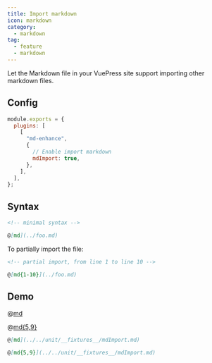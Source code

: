 ```yaml
---
title: Import markdown
icon: markdown
category:
  - markdown
tag:
  - feature
  - markdown
---
```


Let the Markdown file in your VuePress site support importing other markdown files.

<!-- more -->

## Config

```js {7}
module.exports = {
  plugins: [
    [
      "md-enhance",
      {
        // Enable import markdown
        mdImport: true,
      },
    ],
  ],
};
```

## Syntax

```md
<!-- minimal syntax -->

@[md](../foo.md)
```

To partially import the file:

```md
<!-- partial import, from line 1 to line 10 -->

@[md{1-10}](../foo.md)
```

## Demo

@[md](../../unit/__fixtures__/mdImport.md)

@[md{5,9}](../../unit/__fixtures__/mdImport.md)

```md
@[md](../../unit/__fixtures__/mdImport.md)

@[md{5,9}](../../unit/__fixtures__/mdImport.md)
```
